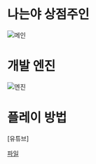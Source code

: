 # 나는야 상점주인

![메인](https://www.dalae37.com/project/ImShopKeeper/resource/image/ImShopKeeper.jpg)

# 개발 엔진

![엔진](https://www.dalae37.com/project/resource/image/ZeroEngine.png)

# 플레이 방법

[유튜브]

[파일](https://github.com/DaLae37/ImShopkeeper/releases/download/v1.0.0/howtoplay.pdf)